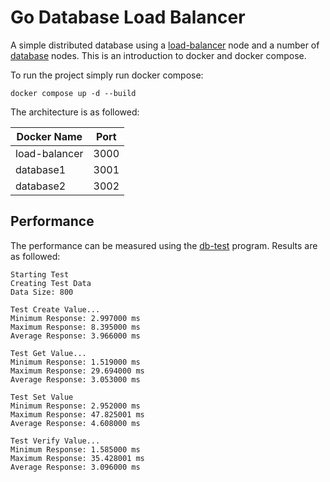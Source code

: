 # Go Database Load Balancer

A simple distributed database using a [load-balancer](https://github.com/jamesstocktonj1/load-balancer-go/tree/main/load-balancer) node and a number of [database](https://github.com/jamesstocktonj1/load-balancer-go/tree/main/database) nodes. This is an introduction to docker and docker compose.


To run the project simply run docker compose: 
```
docker compose up -d --build
```

The architecture is as followed:

| Docker Name | Port |
| --- | --- |
| load-balancer | 3000 |
| database1 | 3001  |
| database2 | 3002  |

## Performance
The performance can be measured using the [db-test](https://github.com/jamesstocktonj1/load-balancer-go/tree/main/db-test) program. Results are as followed:

```
Starting Test
Creating Test Data
Data Size: 800

Test Create Value...
Minimum Response: 2.997000 ms
Maximum Response: 8.395000 ms
Average Response: 3.966000 ms

Test Get Value...
Minimum Response: 1.519000 ms
Maximum Response: 29.694000 ms
Average Response: 3.053000 ms

Test Set Value
Minimum Response: 2.952000 ms
Maximum Response: 47.825001 ms
Average Response: 4.608000 ms

Test Verify Value...
Minimum Response: 1.585000 ms
Maximum Response: 35.428001 ms
Average Response: 3.096000 ms
```